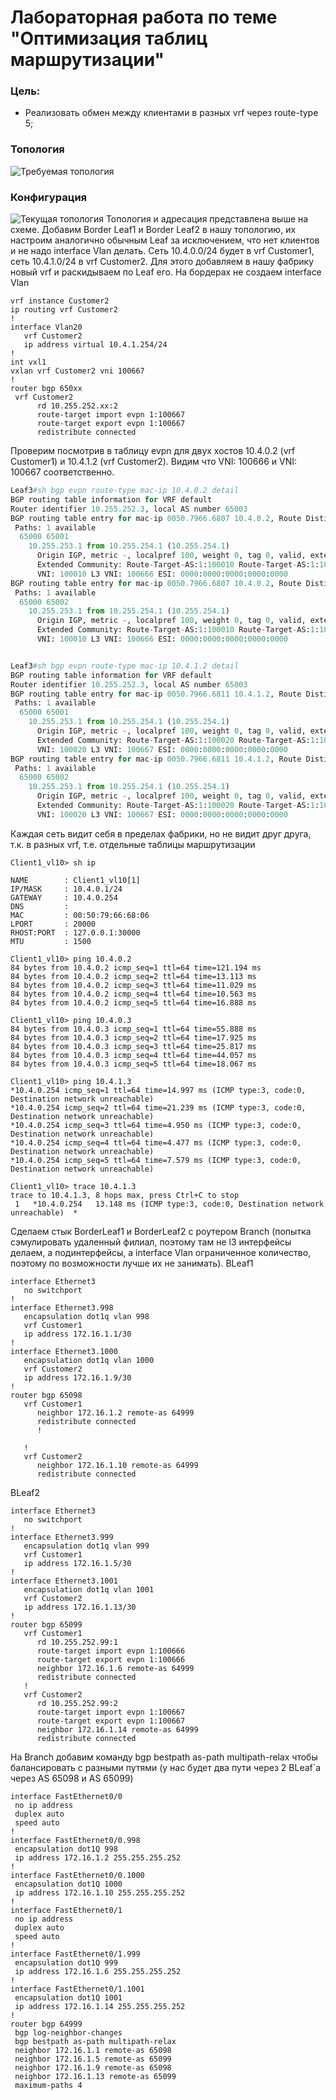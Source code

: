 # Лабораторная работа по теме "Оптимизация таблиц маршрутизации"

### Цель:
- Реализовать обмен между клиентами в разных vrf через route-type 5;

### Топология
![Требуемая топология](reference_topology.avif "Требуемая топология")

### Конфигурация
![Текущая топология](eve-ng_topology.png "Текущая топология")
Топология и адресация представлена выше на схеме. Добавим Border Leaf1 и Border Leaf2 в нашу топологию, их настроим аналогично обычным Leaf за исключением, что нет клиентов и не надо interface Vlan делать. Сеть 10.4.0.0/24 будет в vrf Customer1, сеть 10.4.1.0/24 в vrf Customer2. Для этого добавляем в нашу фабрику новый vrf и раскидываем по Leaf его. На бордерах не создаем interface Vlan
```
vrf instance Customer2
ip routing vrf Customer2
!
interface Vlan20
   vrf Customer2
   ip address virtual 10.4.1.254/24
! 
int vxl1   
vxlan vrf Customer2 vni 100667   
!
router bgp 650xx
 vrf Customer2
      rd 10.255.252.xx:2
      route-target import evpn 1:100667
      route-target export evpn 1:100667
      redistribute connected
```

Проверим посмотрив в таблицу evpn для двух хостов 10.4.0.2 (vrf Customer1) и 10.4.1.2 (vrf Customer2). Видим что VNI: 100666 и VNI: 100667 соответственно. 

```python
Leaf3#sh bgp evpn route-type mac-ip 10.4.0.2 detail
BGP routing table information for VRF default
Router identifier 10.255.252.3, local AS number 65003
BGP routing table entry for mac-ip 0050.7966.6807 10.4.0.2, Route Distinguisher: 65001:100010
 Paths: 1 available
  65000 65001
    10.255.253.1 from 10.255.254.1 (10.255.254.1)
      Origin IGP, metric -, localpref 100, weight 0, tag 0, valid, external, best
      Extended Community: Route-Target-AS:1:100010 Route-Target-AS:1:100666 TunnelEncap:tunnelTypeVxlan EvpnRouterMac:50:00:00:d5:5d:c0
      VNI: 100010 L3 VNI: 100666 ESI: 0000:0000:0000:0000:0000
BGP routing table entry for mac-ip 0050.7966.6807 10.4.0.2, Route Distinguisher: 65002:100010
 Paths: 1 available
  65000 65002
    10.255.253.1 from 10.255.254.1 (10.255.254.1)
      Origin IGP, metric -, localpref 100, weight 0, tag 0, valid, external, best
      Extended Community: Route-Target-AS:1:100010 Route-Target-AS:1:100666 TunnelEncap:tunnelTypeVxlan EvpnRouterMac:50:00:00:03:37:66
      VNI: 100010 L3 VNI: 100666 ESI: 0000:0000:0000:0000:0000


Leaf3#sh bgp evpn route-type mac-ip 10.4.1.2 detail
BGP routing table information for VRF default
Router identifier 10.255.252.3, local AS number 65003
BGP routing table entry for mac-ip 0050.7966.6811 10.4.1.2, Route Distinguisher: 65001:100020
 Paths: 1 available
  65000 65001
    10.255.253.1 from 10.255.254.1 (10.255.254.1)
      Origin IGP, metric -, localpref 100, weight 0, tag 0, valid, external, best
      Extended Community: Route-Target-AS:1:100020 Route-Target-AS:1:100667 TunnelEncap:tunnelTypeVxlan EvpnRouterMac:50:00:00:d5:5d:c0
      VNI: 100020 L3 VNI: 100667 ESI: 0000:0000:0000:0000:0000
BGP routing table entry for mac-ip 0050.7966.6811 10.4.1.2, Route Distinguisher: 65002:100020
 Paths: 1 available
  65000 65002
    10.255.253.1 from 10.255.254.1 (10.255.254.1)
      Origin IGP, metric -, localpref 100, weight 0, tag 0, valid, external, best
      Extended Community: Route-Target-AS:1:100020 Route-Target-AS:1:100667 TunnelEncap:tunnelTypeVxlan EvpnRouterMac:50:00:00:03:37:66
      VNI: 100020 L3 VNI: 100667 ESI: 0000:0000:0000:0000:0000

```
Каждая сеть видит  себя в пределах фабрики, но не видит друг друга, т.к. в разных vrf, т.е. отдельные таблицы маршрутизации
```
Client1_vl10> sh ip

NAME        : Client1_vl10[1]
IP/MASK     : 10.4.0.1/24
GATEWAY     : 10.4.0.254
DNS         :
MAC         : 00:50:79:66:68:06
LPORT       : 20000
RHOST:PORT  : 127.0.0.1:30000
MTU         : 1500

Client1_vl10> ping 10.4.0.2
84 bytes from 10.4.0.2 icmp_seq=1 ttl=64 time=121.194 ms
84 bytes from 10.4.0.2 icmp_seq=2 ttl=64 time=13.113 ms
84 bytes from 10.4.0.2 icmp_seq=3 ttl=64 time=11.029 ms
84 bytes from 10.4.0.2 icmp_seq=4 ttl=64 time=10.563 ms
84 bytes from 10.4.0.2 icmp_seq=5 ttl=64 time=16.888 ms

Client1_vl10> ping 10.4.0.3
84 bytes from 10.4.0.3 icmp_seq=1 ttl=64 time=55.888 ms
84 bytes from 10.4.0.3 icmp_seq=2 ttl=64 time=17.925 ms
84 bytes from 10.4.0.3 icmp_seq=3 ttl=64 time=25.817 ms
84 bytes from 10.4.0.3 icmp_seq=4 ttl=64 time=44.057 ms
84 bytes from 10.4.0.3 icmp_seq=5 ttl=64 time=18.067 ms

Client1_vl10> ping 10.4.1.3
*10.4.0.254 icmp_seq=1 ttl=64 time=14.997 ms (ICMP type:3, code:0, Destination network unreachable)
*10.4.0.254 icmp_seq=2 ttl=64 time=21.239 ms (ICMP type:3, code:0, Destination network unreachable)
*10.4.0.254 icmp_seq=3 ttl=64 time=4.950 ms (ICMP type:3, code:0, Destination network unreachable)
*10.4.0.254 icmp_seq=4 ttl=64 time=4.477 ms (ICMP type:3, code:0, Destination network unreachable)
*10.4.0.254 icmp_seq=5 ttl=64 time=7.579 ms (ICMP type:3, code:0, Destination network unreachable)

Client1_vl10> trace 10.4.1.3
trace to 10.4.1.3, 8 hops max, press Ctrl+C to stop
 1   *10.4.0.254   13.148 ms (ICMP type:3, code:0, Destination network unreachable)  *

```
Сделаем стык BorderLeaf1 и BorderLeaf2 с роутером Branch (попытка сэмулировать удаленный филиал, поэтому там не l3 интерфейсы делаем, а подинтерфейсы, а interface Vlan ограниченное количество, поэтому по возможности лучше их не занимать). 
BLeaf1
```
interface Ethernet3
   no switchport
!
interface Ethernet3.998
   encapsulation dot1q vlan 998
   vrf Customer1
   ip address 172.16.1.1/30
!
interface Ethernet3.1000
   encapsulation dot1q vlan 1000
   vrf Customer2
   ip address 172.16.1.9/30
!
router bgp 65098
   vrf Customer1
      neighbor 172.16.1.2 remote-as 64999
      redistribute connected
      !
     
   !
   vrf Customer2
      neighbor 172.16.1.10 remote-as 64999
      redistribute connected
```

BLeaf2
```
interface Ethernet3
   no switchport
!
interface Ethernet3.999
   encapsulation dot1q vlan 999
   vrf Customer1
   ip address 172.16.1.5/30
!
interface Ethernet3.1001
   encapsulation dot1q vlan 1001
   vrf Customer2
   ip address 172.16.1.13/30
!
router bgp 65099
   vrf Customer1
      rd 10.255.252.99:1
      route-target import evpn 1:100666
      route-target export evpn 1:100666
      neighbor 172.16.1.6 remote-as 64999
      redistribute connected
   !
   vrf Customer2
      rd 10.255.252.99:2
      route-target import evpn 1:100667
      route-target export evpn 1:100667
      neighbor 172.16.1.14 remote-as 64999
      redistribute connected
```
На Branch добавим команду  bgp bestpath as-path multipath-relax чтобы  балансировать с разными  путями (у нас будет два пути через 2 BLeaf`а через AS 65098 и AS 65099)
```
interface FastEthernet0/0
 no ip address
 duplex auto
 speed auto
!
interface FastEthernet0/0.998
 encapsulation dot1Q 998
 ip address 172.16.1.2 255.255.255.252
!
interface FastEthernet0/0.1000
 encapsulation dot1Q 1000
 ip address 172.16.1.10 255.255.255.252
!
interface FastEthernet0/1
 no ip address
 duplex auto
 speed auto
!
interface FastEthernet0/1.999
 encapsulation dot1Q 999
 ip address 172.16.1.6 255.255.255.252
!
interface FastEthernet0/1.1001
 encapsulation dot1Q 1001
 ip address 172.16.1.14 255.255.255.252
!
router bgp 64999
 bgp log-neighbor-changes
 bgp bestpath as-path multipath-relax
 neighbor 172.16.1.1 remote-as 65098
 neighbor 172.16.1.5 remote-as 65099
 neighbor 172.16.1.9 remote-as 65098
 neighbor 172.16.1.13 remote-as 65099
 maximum-paths 4
```
